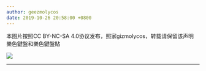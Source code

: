 ```yaml
---
author: geezmolycos
date: 2019-10-26 20:58:00 +0800
---
```


本图片按照CC BY-NC-SA 4.0协议发布，照家gizmolycos，转载请保留该声明 樂色鍵盤和樂色鍵盤貼

![](/assets/images/qq-zone/2019-10-26-keyboard.jpg)

---
